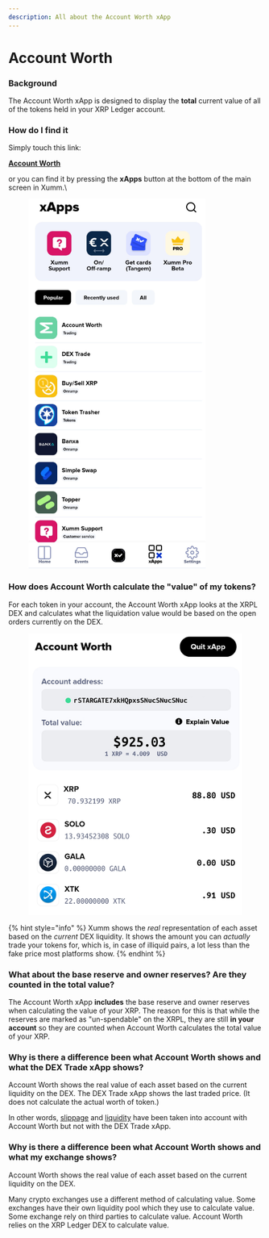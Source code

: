 ```yaml
---
description: All about the Account Worth xApp
---
```


# Account Worth

### **Background**

The Account Worth xApp is designed to display the **total** current value of all of the tokens held in your XRP Ledger account.&#x20;

### **How do I find it**

Simply touch this link:

[**Account Worth**](https://xumm.app/detect/xapp:xumm.accountworth)

or you can find it by pressing the **xApps** button at the bottom of the main screen in Xumm.\




<figure><img src="../../.gitbook/assets/Account Worth -2.png" alt=""><figcaption></figcaption></figure>

### **How does Account Worth calculate the "value" of my tokens?**

For each token in your account, the Account Worth xApp looks at the XRPL DEX and calculates what the liquidation value would be based on the open orders currently on the DEX.  &#x20;

<figure><img src="../../.gitbook/assets/Account Worth - xApp - 2.png" alt=""><figcaption></figcaption></figure>

{% hint style="info" %}
Xumm shows the _real_ representation of each asset based on the _current_ DEX liquidity. It shows the amount you can _actually_ trade your tokens for, which is, in case of illiquid pairs, a lot less than the fake price most platforms show.&#x20;
{% endhint %}

### **What about the base reserve and owner reserves? Are they counted in the total value?**

The Account Worth xApp **includes** the base reserve and owner reserves when calculating the value of your XRP.  The reason for this is that while the reserves are marked as "un-spendable" on the XRPL, they are still **in your account** so they are counted when Account Worth calculates the total value of your XRP. &#x20;

### **Why is there a difference been what Account Worth shows and what the DEX Trade xApp shows?**

Account Worth shows the real value of each asset based on the current liquidity on the DEX. The DEX Trade xApp shows the last traded price. (It does not calculate the actual worth of token.)

In other words, [slippage](../../getting-started/some-terms-and-definitions-related-to-xumm-and-the-xrpl.md) and [liquidity](../../getting-started/some-terms-and-definitions-related-to-xumm-and-the-xrpl.md) have been taken into account with Account Worth but not with the DEX Trade xApp.

### **Why is there a difference been what Account Worth shows and what my exchange shows?**

Account Worth shows the real value of each asset based on the current liquidity on the DEX.&#x20;

Many crypto exchanges use a different method of calculating value. Some exchanges have their own liquidity pool which they use to calculate value. Some exchange rely on third parties to calculate value.  Account Worth relies on the XRP Ledger DEX to calculate value.

